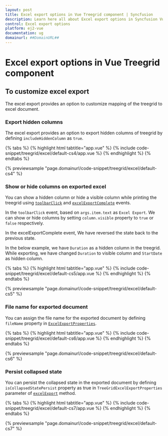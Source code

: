 ```yaml
---
layout: post
title: Excel export options in Vue Treegrid component | Syncfusion
description: Learn here all about Excel export options in Syncfusion Vue Treegrid component of Syncfusion Essential JS 2 and more.
control: Excel export options 
platform: ej2-vue
documentation: ug
domainurl: ##DomainURL##
---
```


# Excel export options in Vue Treegrid component

## To customize excel export

The excel export provides an option to customize mapping of the treegrid to excel document.

### Export hidden columns

The excel export provides an option to export hidden columns of treegrid by defining `includeHiddenColumn` as `true`.

{% tabs %}
{% highlight html tabtitle="app.vue" %}
{% include code-snippet/treegrid/excel/default-cs4/app.vue %}
{% endhighlight %}
{% endtabs %}
        
{% previewsample "page.domainurl/code-snippet/treegrid/excel/default-cs4" %}

### Show or hide columns on exported excel

You can show a hidden column or hide a visible column while printing the treegrid using [`toolbarClick`](https://ej2.syncfusion.com/vue/documentation/api/treegrid#toolbarclick) and [`excelExportComplete`](https://ej2.syncfusion.com/vue/documentation/api/treegrid/#excelExportComplete) events.

In the `toolbarClick` event, based on `args.item.text` as `Excel Export`. We can show or hide columns by setting `column.visible` property to `true` or `false` respectively.

In the excelExportComplete event, We have reversed the state back to the previous state.

In the below example, we have `Duration` as a hidden column in the treegrid. While exporting, we have changed `Duration` to visible column and `StartDate` as hidden column.

{% tabs %}
{% highlight html tabtitle="app.vue" %}
{% include code-snippet/treegrid/excel/default-cs5/app.vue %}
{% endhighlight %}
{% endtabs %}
        
{% previewsample "page.domainurl/code-snippet/treegrid/excel/default-cs5" %}

### File name for exported document

You can assign the file name for the exported document by defining `fileName` property in [`ExcelExportProperties`](https://ej2.syncfusion.com/vue/documentation/api/treegrid/#excelExportProperties).

{% tabs %}
{% highlight html tabtitle="app.vue" %}
{% include code-snippet/treegrid/excel/default-cs6/app.vue %}
{% endhighlight %}
{% endtabs %}
        
{% previewsample "page.domainurl/code-snippet/treegrid/excel/default-cs6" %}

### Persist collapsed state

You can persist the collapsed state in the exported document by defining `isCollapsedStatePersist` property as true in `TreeGridExcelExportProperties` parameter of [`excelExport`](https://ej2.syncfusion.com/vue/documentation/api/treegrid/#excelexport) method.

{% tabs %}
{% highlight html tabtitle="app.vue" %}
{% include code-snippet/treegrid/excel/default-cs7/app.vue %}
{% endhighlight %}
{% endtabs %}
        
{% previewsample "page.domainurl/code-snippet/treegrid/excel/default-cs7" %}